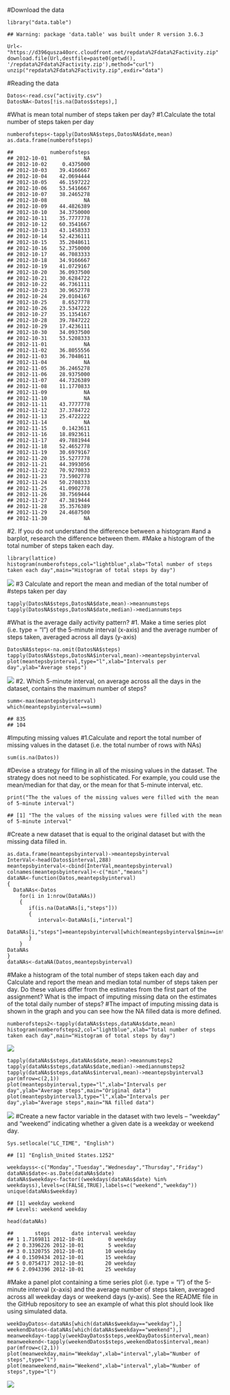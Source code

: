 \#Download the data

    library("data.table")

    ## Warning: package 'data.table' was built under R version 3.6.3

    Url<-"https://d396qusza40orc.cloudfront.net/repdata%2Fdata%2Factivity.zip"
    download.file(Url,destfile=paste0(getwd(), '/repdata%2Fdata%2Factivity.zip'),method="curl")
    unzip("repdata%2Fdata%2Factivity.zip",exdir="data")

\#Reading the data

    Datos<-read.csv("activity.csv")
    DatosNA<-Datos[!is.na(Datos$steps),]

\#What is mean total number of steps taken per day? \#1.Calculate the
total number of steps taken per day

    numberofsteps<-tapply(DatosNA$steps,DatosNA$date,mean)
    as.data.frame(numberofsteps)

    ##            numberofsteps
    ## 2012-10-01            NA
    ## 2012-10-02     0.4375000
    ## 2012-10-03    39.4166667
    ## 2012-10-04    42.0694444
    ## 2012-10-05    46.1597222
    ## 2012-10-06    53.5416667
    ## 2012-10-07    38.2465278
    ## 2012-10-08            NA
    ## 2012-10-09    44.4826389
    ## 2012-10-10    34.3750000
    ## 2012-10-11    35.7777778
    ## 2012-10-12    60.3541667
    ## 2012-10-13    43.1458333
    ## 2012-10-14    52.4236111
    ## 2012-10-15    35.2048611
    ## 2012-10-16    52.3750000
    ## 2012-10-17    46.7083333
    ## 2012-10-18    34.9166667
    ## 2012-10-19    41.0729167
    ## 2012-10-20    36.0937500
    ## 2012-10-21    30.6284722
    ## 2012-10-22    46.7361111
    ## 2012-10-23    30.9652778
    ## 2012-10-24    29.0104167
    ## 2012-10-25     8.6527778
    ## 2012-10-26    23.5347222
    ## 2012-10-27    35.1354167
    ## 2012-10-28    39.7847222
    ## 2012-10-29    17.4236111
    ## 2012-10-30    34.0937500
    ## 2012-10-31    53.5208333
    ## 2012-11-01            NA
    ## 2012-11-02    36.8055556
    ## 2012-11-03    36.7048611
    ## 2012-11-04            NA
    ## 2012-11-05    36.2465278
    ## 2012-11-06    28.9375000
    ## 2012-11-07    44.7326389
    ## 2012-11-08    11.1770833
    ## 2012-11-09            NA
    ## 2012-11-10            NA
    ## 2012-11-11    43.7777778
    ## 2012-11-12    37.3784722
    ## 2012-11-13    25.4722222
    ## 2012-11-14            NA
    ## 2012-11-15     0.1423611
    ## 2012-11-16    18.8923611
    ## 2012-11-17    49.7881944
    ## 2012-11-18    52.4652778
    ## 2012-11-19    30.6979167
    ## 2012-11-20    15.5277778
    ## 2012-11-21    44.3993056
    ## 2012-11-22    70.9270833
    ## 2012-11-23    73.5902778
    ## 2012-11-24    50.2708333
    ## 2012-11-25    41.0902778
    ## 2012-11-26    38.7569444
    ## 2012-11-27    47.3819444
    ## 2012-11-28    35.3576389
    ## 2012-11-29    24.4687500
    ## 2012-11-30            NA

\#2. If you do not understand the difference between a histogram \#and a
barplot, research the difference between them. \#Make a histogram of the
total number of steps taken each day.

    library(lattice)
    histogram(numberofsteps,col="lightblue",xlab="Total number of steps taken each day",main="Histogram of total steps by day")

![](PA1_template_files/figure-markdown_strict/histogram-1.png) \#3
Calculate and report the mean and median of the total number of \#steps
taken per day

    tapply(DatosNA$steps,DatosNA$date,mean)->meannumsteps
    tapply(DatosNA$steps,DatosNA$date,median)->mediannumsteps

\#What is the average daily activity pattern? \#1. Make a time series
plot (i.e. type = “l”) of the 5-minute interval (x-axis) and the average
number of steps taken, averaged across all days (y-axis)

    DatosNA$steps<-na.omit(DatosNA$steps)
    tapply(DatosNA$steps,DatosNA$interval,mean)->meantepsbyinterval
    plot(meantepsbyinterval,type="l",xlab="Intervals per day",ylab="Average steps")

![](PA1_template_files/figure-markdown_strict/unnamed-chunk-1-1.png)
\#2. Which 5-minute interval, on average across all the days in the
dataset, contains the maximum number of steps?

    summ<-max(meantepsbyinterval)
    which(meantepsbyinterval==summ)

    ## 835 
    ## 104

\#Imputing missing values \#1.Calculate and report the total number of
missing values in the dataset (i.e. the total number of rows with NAs)

    sum(is.na(Datos))

\#Devise a strategy for filling in all of the missing values in the
dataset. The strategy does not need to be sophisticated. For example,
you could use the mean/median for that day, or the mean for that
5-minute interval, etc.

    print("The the values of the missing values were filled with the mean of 5-minute interval")

    ## [1] "The the values of the missing values were filled with the mean of 5-minute interval"

\#Create a new dataset that is equal to the original dataset but with
the missing data filled in.

    as.data.frame(meantepsbyinterval)->meantepsbyinterval
    InterVal<-head(Datos$interval,288)
    meantepsbyinterval<-cbind(InterVal,meantepsbyinterval)
    colnames(meantepsbyinterval)<-c("min","means")
    dataNA<-function(Datos,meantepsbyinterval)
    {
      DataNAs<-Datos
        for(i in 1:nrow(DataNAs))
        {
           if(is.na(DataNAs[i,"steps"]))
           {
              interval<-DataNAs[i,"interval"]
              DataNAs[i,"steps"]=meantepsbyinterval[which(meantepsbyinterval$min==interval),"means"]
           }
        }
    DataNAs
    }
    dataNAs<-dataNA(Datos,meantepsbyinterval)

\#Make a histogram of the total number of steps taken each day and
Calculate and report the mean and median total number of steps taken per
day. Do these values differ from the estimates from the first part of
the assignment? What is the impact of imputing missing data on the
estimates of the total daily number of steps? \#The impact of imputing
missing data is shown in the graph and you can see how the NA filled
data is more defined.

    numberofsteps2<-tapply(dataNAs$steps,dataNAs$date,mean)
    histogram(numberofsteps2,col="lightblue",xlab="Total number of steps taken each day",main="Histogram of total steps by day")

![](PA1_template_files/figure-markdown_strict/unnamed-chunk-5-1.png)

    tapply(dataNAs$steps,dataNAs$date,mean)->meannumsteps2
    tapply(dataNAs$steps,dataNAs$date,median)->mediannumsteps2
    tapply(dataNAs$steps,dataNAs$interval,mean)->meantepsbyinterval3
    par(mfrow=c(2,1))
    plot(meantepsbyinterval,type="l",xlab="Intervals per day",ylab="Average steps",main="Original data")
    plot(meantepsbyinterval3,type="l",xlab="Intervals per day",ylab="Average steps",main="NA filled data")

![](PA1_template_files/figure-markdown_strict/unnamed-chunk-5-2.png)
\#Create a new factor variable in the dataset with two levels –
“weekday” and “weekend” indicating whether a given date is a weekday or
weekend day.

    Sys.setlocale("LC_TIME", "English")

    ## [1] "English_United States.1252"

    weekdayss<-c("Monday","Tuesday","Wednesday","Thursday","Friday")
    dataNAs$date<-as.Date(dataNAs$date)
    dataNAs$weekday<-factor((weekdays(dataNAs$date) %in% weekdayss),levels=c(FALSE,TRUE),labels=c("weekend","weekday")) 
    unique(dataNAs$weekday)

    ## [1] weekday weekend
    ## Levels: weekend weekday

    head(dataNAs)

    ##       steps       date interval weekday
    ## 1 1.7169811 2012-10-01        0 weekday
    ## 2 0.3396226 2012-10-01        5 weekday
    ## 3 0.1320755 2012-10-01       10 weekday
    ## 4 0.1509434 2012-10-01       15 weekday
    ## 5 0.0754717 2012-10-01       20 weekday
    ## 6 2.0943396 2012-10-01       25 weekday

\#Make a panel plot containing a time series plot (i.e. type = “l”) of
the 5-minute interval (x-axis) and the average number of steps taken,
averaged across all weekday days or weekend days (y-axis). See the
README file in the GitHub repository to see an example of what this plot
should look like using simulated data.

    weekDayDatos<-dataNAs[which(dataNAs$weekday=="weekday"),]
    weekendDatos<-dataNAs[which(dataNAs$weekday=="weekend"),]
    meanweekday<-tapply(weekDayDatos$steps,weekDayDatos$interval,mean)
    meanweekend<-tapply(weekendDatos$steps,weekendDatos$interval,mean)
    par(mfrow=c(2,1))
    plot(meanweekday,main="Weekday",xlab="interval",ylab="Number of steps",type="l")
    plot(meanweekend,main="Weekend",xlab="interval",ylab="Number of steps",type="l")

![](PA1_template_files/figure-markdown_strict/unnamed-chunk-7-1.png)
